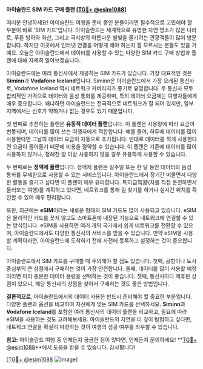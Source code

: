 **아이슬란드 SIM 카드 구매 플랜 [[TG💪+ @esim1088](https://t.me/s/esim1088)]**

여러분 안녕하세요! 아이슬란드 여행을 준비 중인 분들이라면 필수적으로 고민해야 할 부분이 바로 'SIM 카드'입니다. 아이슬란드는 세계적으로 유명한 자연 명소가 많은 나라로, 푸른 빙하와 화산, 그리고 극지방의 아름다운 별빛을 즐기려는 관광객들이 많이 방문합니다. 하지만 이곳에서 인터넷 연결을 어떻게 해야 하는지 잘 모르시는 분들도 있을 거예요. 오늘은 아이슬란드에서 데이터를 사용할 수 있는 다양한 SIM 카드 구매 방법과 플랜에 대해 자세히 알아보겠습니다.

아이슬란드에는 여러 통신사에서 제공하는 SIM 카드가 있습니다. 가장 대표적인 것은 **Siminn**과 **Vodafone Iceland**입니다. Siminn은 아이슬란드에서 가장 오래된 통신사로, Vodafone Iceland 역시 네트워크 커버리지가 좋기로 유명합니다. 두 통신사 모두 합리적인 가격으로 데이터와 음성 통화를 제공하며, 특히 데이터 요금제는 여행자들에게 매우 중요합니다. 왜냐하면 아이슬란드는 전국적으로 네트워크가 잘 되어 있지만, 일부 지역에서는 신호가 약하거나 없는 경우도 있기 때문입니다.

첫 번째로 추천하는 플랜은 **유동적 데이터 플랜**입니다. 이 플랜은 사용량에 따라 요금이 변동되며, 데이터를 많이 쓰는 여행자에게 적합합니다. 예를 들어, 하루에 데이터를 많이 사용한다면 그날의 데이터 요금이 자동으로 추가됩니다. 반대로 데이터를 적게 사용한다면 요금이 줄어들기 때문에 비용을 절약할 수 있습니다. 이 플랜은 기존에 데이터를 많이 사용하지 않거나, 정해진 양 이상 사용하지 않을 경우 유용하게 사용할 수 있습니다.

두 번째로는 **정액제 플랜**입니다. 정액제 플랜은 일주일 또는 한 달 동안 데이터와 음성 통화를 무제한으로 사용할 수 있는 서비스입니다. 아이슬란드에서 장기간 머물면서 다양한 활동을 즐기고 싶다면 이 플랜이 매우 유리합니다. 특히自驾游(차를 직접 운전하면서 둘러보는 여행)를 계획하고 있다면, 네트워크를 통해 길 찾기를 하거나 실시간 위치를 확인할 수 있어 매우 편리합니다.

또한, 최근에는 **eSIM**이라는 새로운 형태의 SIM 카드도 많이 사용되고 있습니다. eSIM은 물리적인 카드를 꽂지 않고도 스마트폰에 내장된 기능으로 네트워크에 연결할 수 있는 방식입니다. eSIM을 사용하면 여러 개의 국가에서 쉽게 네트워크를 전환할 수 있으며, 아이슬란드에서도 다양한 통신사의 서비스를 받을 수 있습니다. 만약 eSIM을 사용할 계획이라면, 아이슬란드에 도착하기 전에 사전에 등록하고 설정하는 것이 중요합니다.

아이슬란드에서 SIM 카드를 구매할 때 주의해야 할 점도 있습니다. 첫째, 공항이나 도시 중심부의 큰 상점에서 구매하는 것이 가장 안전합니다. 둘째, 데이터를 많이 사용할 예정이라면 미리 충분한 데이터 용량을 선택하는 것이 좋습니다. 셋째, 통신사마다 제휴된 상점이 있으니, 해당 통신사의 상점을 찾아서 구매하는 것도 좋은 방법입니다.

**결론적으로**, 아이슬란드에서의 데이터 사용은 반드시 준비해야 할 중요한 부분입니다. 다양한 플랜과 옵션을 비교하여 자신에게 맞는 SIM 카드를 선택하세요. **Siminn**과 **Vodafone Iceland**를 포함한 여러 통신사의 데이터 플랜을 비교하고, 필요에 따라 eSIM을 사용하는 것도 고려해보세요. 아이슬란드의 자연을 더 깊이 탐험하고 싶다면, 네트워크 연결을 확실히 마련하는 것이 여행의 성공 여부를 좌우할 수 있습니다.

**참고:** 아이슬란드 여행 중 언제든지 궁금한 점이 있다면, 언제든지 문의하세요! **[TG💪+ @esim1088](https://t.me/s/esim1088)**에서 도움을 받을 수 있습니다. 감사합니다!

[[TG💪+ @esim1088](https://t.me/s/esim1088) ![Image](https://i.postimg.cc/Y0z9fWf4/image.png)]